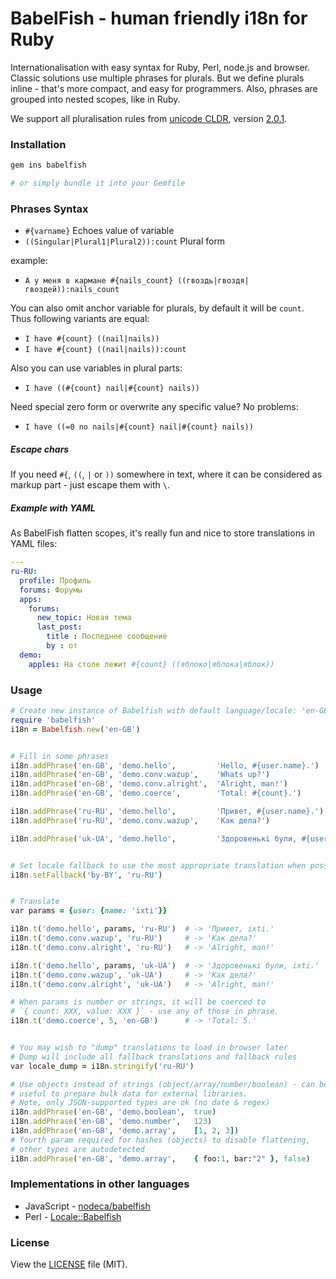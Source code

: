 BabelFish - human friendly i18n for Ruby
========================================

Internationalisation with easy syntax for Ruby, Perl, node.js and browser. Classic solutions
use multiple phrases for plurals. But we define plurals inline - that's more
compact, and easy for programmers. Also, phrases are grouped into nested scopes,
like in Ruby.

We support all pluralisation rules from [unicode CLDR](http://unicode.org/repos/cldr-tmp/trunk/diff/supplemental/language_plural_rules.html),
version [2.0.1](http://cldr.unicode.org/index/downloads).

### Installation

```bash
gem ins babelfish

# or simply bundle it into your Gemfile
```

### Phrases Syntax

- `#{varname}` Echoes value of variable
- `((Singular|Plural1|Plural2)):count` Plural form

example:

- `А у меня в кармане #{nails_count} ((гвоздь|гвоздя|гвоздей)):nails_count`

You can also omit anchor variable for plurals, by default it will be `count`.
Thus following variants are equal:

- `I have #{count} ((nail|nails))`
- `I have #{count} ((nail|nails)):count`

Also you can use variables in plural parts:

- `I have ((#{count} nail|#{count} nails))`

Need special zero form or overwrite any specific value? No problems:

- `I have ((=0 no nails|#{count} nail|#{count} nails))`


##### Escape chars

If you need `#{`, `((`, `|` or `))` somewhere in text, where it can be considered
as markup part - just escape them with `\`.


##### Example with YAML

As BabelFish flatten scopes, it's really fun and nice to store translations in
YAML files:

```yaml
---
ru-RU:
  profile: Профиль
  forums: Форумы
  apps:
    forums:
      new_topic: Новая тема
      last_post:
        title : Последнее сообщение
        by : от
  demo:
    apples: На столе лежит #{count} ((яблоко|яблока|яблок))
```

### Usage

```ruby
# Create new instance of Babelfish with default language/locale: 'en-GB'
require 'babelfish'
i18n = Babelfish.new('en-GB')


# Fill in some phrases
i18n.addPhrase('en-GB', 'demo.hello',         'Hello, #{user.name}.')
i18n.addPhrase('en-GB', 'demo.conv.wazup',    'Whats up?')
i18n.addPhrase('en-GB', 'demo.conv.alright',  'Alright, man!')
i18n.addPhrase('en-GB', 'demo.coerce',        'Total: #{count}.')

i18n.addPhrase('ru-RU', 'demo.hello',         'Привет, #{user.name}.')
i18n.addPhrase('ru-RU', 'demo.conv.wazup',    'Как дела?')

i18n.addPhrase('uk-UA', 'demo.hello',         'Здоровенькі були, #{user.name}.')


# Set locale fallback to use the most appropriate translation when possible
i18n.setFallback('by-BY', 'ru-RU')


# Translate
var params = {user: {name: 'ixti'}}

i18n.t('demo.hello', params, 'ru-RU')  # -> 'Привет, ixti.'
i18n.t('demo.conv.wazup', 'ru-RU')     # -> 'Как дела?'
i18n.t('demo.conv.alright', 'ru-RU')   # -> 'Alright, man!'

i18n.t('demo.hello', params, 'uk-UA')  # -> 'Здоровенькі були, ixti.'
i18n.t('demo.conv.wazup', 'uk-UA')     # -> 'Как дела?'
i18n.t('demo.conv.alright', 'uk-UA')   # -> 'Alright, man!'

# When params is number or strings, it will be coerced to
# `{ count: XXX, value: XXX }` - use any of those in phrase.
i18n.t('demo.coerce', 5, 'en-GB')      # -> 'Total: 5.'


# You may wish to "dump" translations to load in browser later
# Dump will include all fallback translations and fallback rules
var locale_dump = i18n.stringify('ru-RU')

# Use objects instead of strings (object/array/number/boolean) - can be
# useful to prepare bulk data for external libraries.
# Note, only JSON-supported types are ok (no date & regex)
i18n.addPhrase('en-GB', 'demo.boolean',  true)
i18n.addPhrase('en-GB', 'demo.number',   123)
i18n.addPhrase('en-GB', 'demo.array',    [1, 2, 3])
# fourth param required for hashes (objects) to disable flattening,
# other types are autodetected
i18n.addPhrase('en-GB', 'demo.array',    { foo:1, bar:"2" }, false)
```

### Implementations in other languages

- JavaScript - [nodeca/babelfish](https://github.com/nodeca/babelfish)
- Perl - [Locale::Babelfish](https://metacpan.org/pod/Locale::Babelfish)


### License

View the [LICENSE](https://github.com/regru/babelfish-ruby/blob/master/LICENSE) file (MIT).
